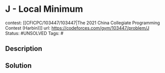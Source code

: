 # J - Local Minimum

contest: [[CFICPC/103447/103447|The 2021 China Collegiate Programming Contest (Harbin)]]
url: https://codeforces.com/gym/103447/problem/J
Status: #UNSOLVED
Tags: #

## Description

## Solution

